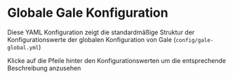 <script setup>
import galeGlobalConfig_1_21_4 from './data/gale-global-1-21-4';
import galeGlobalConfig_1_21_1 from './data/gale-global-1-21-1';
import ConfigGroup from '../../../../.vitepress/theme/components/config/ConfigGroup.vue'
const data = {
    '1.21.4': galeGlobalConfig_1_21_4,
    '1.21.1': galeGlobalConfig_1_21_1
}
</script>

# Globale Gale Konfiguration

Diese YAML Konfiguration zeigt die standardmäßige Struktur der Konfigurationswerte der globalen Konfiguration von Gale (`config/gale-global.yml`)

Klicke auf die Pfeile hinter den Konfigurationswerten um die entsprechende Beschreibung anzusehen

<ConfigGroup :data />
